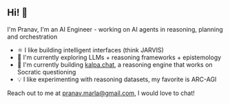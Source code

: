 ## Hi! 👋

I'm Pranav, I'm an AI Engineer - working on AI agents in reasoning, planning and orchestration

- ⚛️ I like building intelligent interfaces (think JARVIS)
- 🔭 I'm currently exploring LLMs + reasoning frameworks + epistemology
- 🌱 I'm currently building [kalpa.chat](https://kalpa.chat), a reasoning engine that works on Socratic questioning 
- 💡 I like experimenting with reasoning datasets, my favorite is ARC-AGI


 
Reach out to me at pranav.marla@gmail.com, I would love to chat!
  

<!--
**marlaman/marlaman** is a ✨ _special_ ✨ repository because its `README.md` (this file) appears on your GitHub profile.

Here are some ideas to get you started:

- 🔭 I’m currently working on ...
- 🌱 I’m currently learning ...
- 👯 I’m looking to collaborate on ...
- 🤔 I’m looking for help with ...
- 💬 Ask me about ...
- 📫 How to reach me: ...
- 😄 Pronouns: ...
- ⚡ Fun fact: ...
-->
